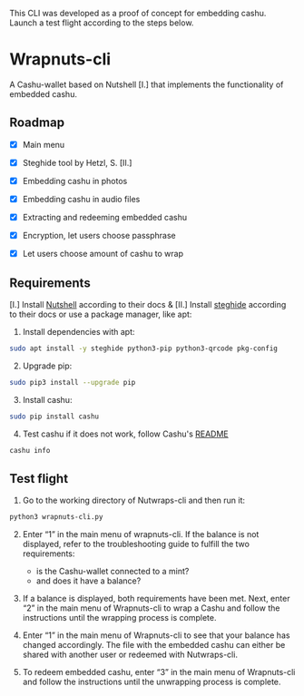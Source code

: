 This CLI was developed as a proof of concept for embedding cashu. Launch a test flight according to the steps below.

# Wrapnuts-cli

A Cashu-wallet based on Nutshell [I.] that implements the functionality of embedded cashu.

## Roadmap

- [x] Main menu
- [x] Steghide tool by Hetzl, S. [II.]
- [x] Embedding cashu in photos
- [x] Embedding cashu in audio files
- [x] Extracting and redeeming embedded cashu
- [x] Encryption, let users choose passphrase
- [x] Let users choose amount of cashu to wrap


## Requirements

[I.]  Install [Nutshell](https://github.com/cashubtc/nutshell?tab=readme-ov-file) according to their docs & [II.] Install [steghide](https://steghide.sourceforge.net/index.php) according to their docs or use a package manager, like apt:

1. Install dependencies with apt:

```bash
sudo apt install -y steghide python3-pip python3-qrcode pkg-config
```
2. Upgrade pip:

```bash
sudo pip3 install --upgrade pip
```
3. Install cashu:

```bash
sudo pip install cashu
```
4. Test cashu if it does not work, follow Cashu's [README](https://github.com/cashubtc/nutshell?tab=readme-ov-file)

```bash
cashu info
```

## Test flight

1. Go to the working directory of Nutwraps-cli and then run it:

```bash
python3 wrapnuts-cli.py
```

2. Enter “1” in the main menu of wrapnuts-cli. If the balance is not displayed, refer to the troubleshooting guide to fulfill the two requirements:
    - is the Cashu-wallet connected to a mint?
    - and does it have a balance?

3. If a balance is displayed, both requirements have been met. Next, enter “2” in the main menu of Wrapnuts-cli to wrap a Cashu and follow the instructions until the wrapping process is complete.

4. Enter “1” in the main menu of Wrapnuts-cli to see that your balance has changed accordingly. The file with the embedded cashu can either be shared with another user or redeemed with Nutwraps-cli.

5. To redeem embedded cashu, enter “3” in the main menu of Wrapnuts-cli and follow the instructions until the unwrapping process is complete.
